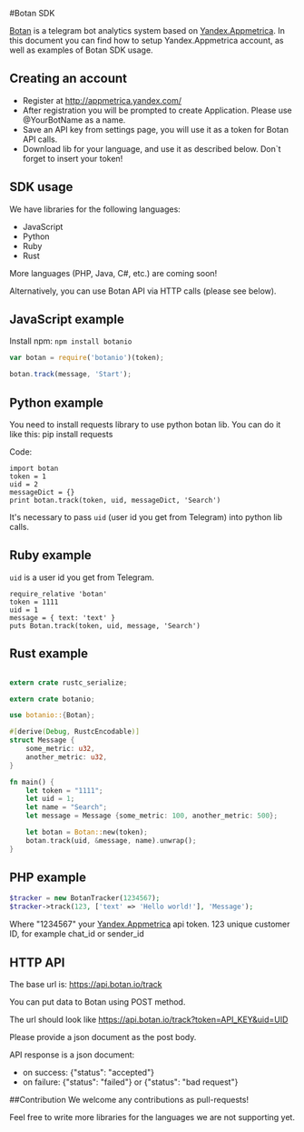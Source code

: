 #Botan SDK

[Botan](http://botan.io) is a telegram bot analytics system based on [Yandex.Appmetrica](http://appmetrica.yandex.com/).
In this document you can find how to setup Yandex.Appmetrica account, as well as examples of Botan SDK usage.


## Creating an account
 * Register at http://appmetrica.yandex.com/
 * After registration you will be prompted to create Application. Please use @YourBotName as a name.
 * Save an API key from settings page, you will use it as a token for Botan API calls.
 * Download lib for your language, and use it as described below. Don`t forget to insert your token!

## SDK usage
We have libraries for the following languages:
 * JavaScript
 * Python
 * Ruby
 * Rust

More languages (PHP, Java, C#, etc.) are coming soon!

Alternatively, you can use Botan API via HTTP calls (please see below).


## JavaScript example
Install npm: `npm install botanio`
```js
var botan = require('botanio')(token);

botan.track(message, 'Start');
```

## Python example
You need to install requests library to use python botan lib.
You can do it like this:
	pip install requests

Code:

	import botan
	token = 1
	uid = 2    
	messageDict = {}
	print botan.track(token, uid, messageDict, 'Search')

It's necessary to pass `uid` (user id you get from Telegram) into python lib calls.

## Ruby example
`uid` is a user id you get from Telegram.

	require_relative 'botan'
	token = 1111
	uid = 1
	message = { text: 'text' }
	puts Botan.track(token, uid, message, 'Search')

## Rust example

```rust

extern crate rustc_serialize;

extern crate botanio;

use botanio::{Botan};

#[derive(Debug, RustcEncodable)]
struct Message {
    some_metric: u32,
    another_metric: u32,
}

fn main() {
    let token = "1111";
    let uid = 1;
    let name = "Search";
    let message = Message {some_metric: 100, another_metric: 500};

    let botan = Botan::new(token);
    botan.track(uid, &message, name).unwrap();
}
```

## PHP example
```php
$tracker = new BotanTracker(1234567);
$tracker->track(123, ['text' => 'Hello world!'], 'Message');
```

Where "1234567" your [Yandex.Appmetrica](https://appmetrika.yandex.com/) api token. 123 unique customer ID, for example chat_id or sender_id

## HTTP API
The base url is: https://api.botan.io/track

You can put data to Botan using POST method.

The url should look like https://api.botan.io/track?token=API_KEY&uid=UID

Please provide a json document as the post body.

API response is a json document:

* on success: {"status": "accepted"}
* on failure: {"status": "failed"} or {"status": "bad request"}
 
##Contribution
We welcome any contributions as pull-requests!

Feel free to write more libraries for the languages we are not supporting yet.
